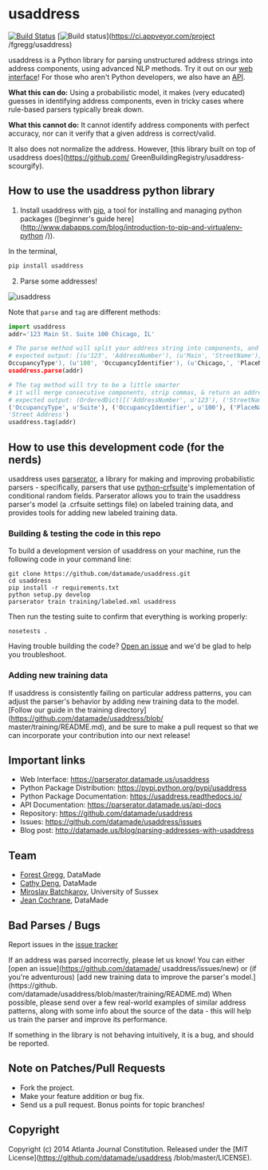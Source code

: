usaddress
=================
[![Build Status](https://travis-ci.org/datamade/usaddress.svg?branch=master)](https://travis-ci.org/datamade/usaddress)
[![Build status](https://ci.appveyor.com/api/projects/status/5mbcd8ku0tm66noq?svg=true)](https://ci.appveyor.com/project
/fgregg/usaddress)

usaddress is a Python library for parsing unstructured address strings into address components, using advanced NLP
methods. Try it out on our [web interface](https://parserator.datamade.us/usaddress)! For those who aren't Python
developers, we also have an [API](https://parserator.datamade.us/api-docs).

**What this can do:** Using a probabilistic model, it makes (very educated) guesses in identifying address components,
even in tricky cases where rule-based parsers typically break down.

**What this cannot do:** It cannot identify address components with perfect accuracy, nor can it verify that a given
address is correct/valid.

It also does not normalize the address. However, [this library built on top of usaddress does](https://github.com/
GreenBuildingRegistry/usaddress-scourgify).

## How to use the usaddress python library

1. Install usaddress with [pip](https://pip.readthedocs.io/en/latest/quickstart.html), a tool for installing and
managing python packages ([beginner's guide here](http://www.dabapps.com/blog/introduction-to-pip-and-virtualenv-python
/)).

  In the terminal,
  
  ```bash
  pip install usaddress
  ```
2. Parse some addresses!

  ![usaddress](https://cloud.githubusercontent.com/assets/1406537/7869001/65c6ae62-0545-11e5-8b65-5d9e71dface5.gif)

  Note that `parse` and `tag` are different methods:
  ```python
  import usaddress
  addr='123 Main St. Suite 100 Chicago, IL'
  
  # The parse method will split your address string into components, and label each component.
  # expected output: [(u'123', 'AddressNumber'), (u'Main', 'StreetName'), (u'St.', 'StreetNamePostType'), (u'Suite', '
  OccupancyType'), (u'100', 'OccupancyIdentifier'), (u'Chicago,', 'PlaceName'), (u'IL', 'StateName')]
  usaddress.parse(addr)
  
  # The tag method will try to be a little smarter
  # it will merge consecutive components, strip commas, & return an address type
  # expected output: (OrderedDict([('AddressNumber', u'123'), ('StreetName', u'Main'), ('StreetNamePostType', u'St.'),
  ('OccupancyType', u'Suite'), ('OccupancyIdentifier', u'100'), ('PlaceName', u'Chicago'), ('StateName', u'IL')]),
  'Street Address')
  usaddress.tag(addr)
  ```

## How to use this development code (for the nerds)
usaddress uses [parserator](https://github.com/datamade/parserator), a library for making and improving probabilistic
parsers - specifically, parsers that use [python-crfsuite](https://github.com/tpeng/python-crfsuite)'s implementation of
 conditional random fields. Parserator allows you to train the usaddress parser's model (a .crfsuite settings file) on
 labeled training data, and provides tools for adding new labeled training data.

### Building & testing the code in this repo

To build a development version of usaddress on your machine, run the following code in your command line:
  
  ```
  git clone https://github.com/datamade/usaddress.git  
  cd usaddress  
  pip install -r requirements.txt  
  python setup.py develop  
  parserator train training/labeled.xml usaddress  
  ```  

Then run the testing suite to confirm that everything is working properly:

   ```
   nosetests .
   ```
   
Having trouble building the code? [Open an issue](https://github.com/datamade/usaddress/issues/new) and we'd be glad to
help you troubleshoot.

### Adding new training data

If usaddress is consistently failing on particular address patterns, you can adjust the parser's behavior by adding new
training data to the model. [Follow our guide in the training directory](https://github.com/datamade/usaddress/blob/
master/training/README.md), and be sure to make a pull request so that we can incorporate your contribution into our
next release!

## Important links

* Web Interface: https://parserator.datamade.us/usaddress
* Python Package Distribution: https://pypi.python.org/pypi/usaddress
* Python Package Documentation: https://usaddress.readthedocs.io/
* API Documentation: https://parserator.datamade.us/api-docs
* Repository: https://github.com/datamade/usaddress
* Issues: https://github.com/datamade/usaddress/issues
* Blog post: http://datamade.us/blog/parsing-addresses-with-usaddress

## Team

* [Forest Gregg](https://github.com/fgregg), DataMade
* [Cathy Deng](https://github.com/cathydeng), DataMade
* [Miroslav Batchkarov](http://mbatchkarov.github.io), University of Sussex
* [Jean Cochrane](https://github.com/jeancochrane), DataMade

## Bad Parses / Bugs

Report issues in the [issue tracker](https://github.com/datamade/usaddress/issues)

If an address was parsed incorrectly, please let us know! You can either [open an issue](https://github.com/datamade/
usaddress/issues/new) or (if you're adventurous) [add new training data to improve the parser's model.](https://github.
com/datamade/usaddress/blob/master/training/README.md) When possible, please send over a few real-world examples of
similar address patterns, along with some info about the source of the data - this will help us train the parser and
improve its performance.

If something in the library is not behaving intuitively, it is a bug, and should be reported.

## Note on Patches/Pull Requests
 
* Fork the project.
* Make your feature addition or bug fix.
* Send us a pull request. Bonus points for topic branches!

## Copyright

Copyright (c) 2014 Atlanta Journal Constitution. Released under the [MIT License](https://github.com/datamade/usaddress
/blob/master/LICENSE).
